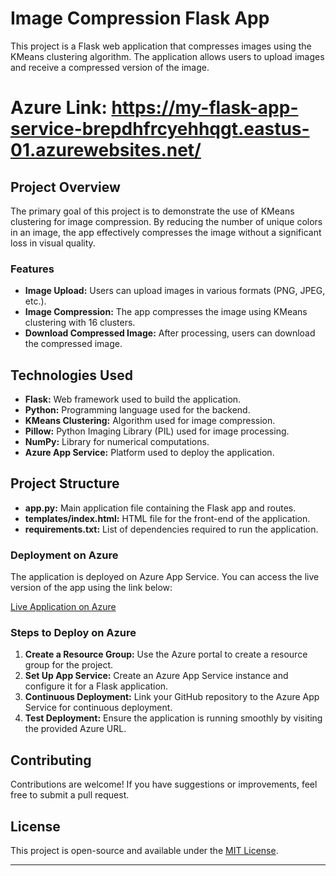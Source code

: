 
# Image Compression Flask App

This project is a Flask web application that compresses images using the KMeans clustering algorithm. The application allows users to upload images and receive a compressed version of the image.

# Azure Link: https://my-flask-app-service-brepdhfrcyehhqgt.eastus-01.azurewebsites.net/

## Project Overview

The primary goal of this project is to demonstrate the use of KMeans clustering for image compression. By reducing the number of unique colors in an image, the app effectively compresses the image without a significant loss in visual quality.

### Features

- **Image Upload:** Users can upload images in various formats (PNG, JPEG, etc.).
- **Image Compression:** The app compresses the image using KMeans clustering with 16 clusters.
- **Download Compressed Image:** After processing, users can download the compressed image.

## Technologies Used

- **Flask:** Web framework used to build the application.
- **Python:** Programming language used for the backend.
- **KMeans Clustering:** Algorithm used for image compression.
- **Pillow:** Python Imaging Library (PIL) used for image processing.
- **NumPy:** Library for numerical computations.
- **Azure App Service:** Platform used to deploy the application.

## Project Structure

- **app.py:** Main application file containing the Flask app and routes.
- **templates/index.html:** HTML file for the front-end of the application.
- **requirements.txt:** List of dependencies required to run the application.

### Deployment on Azure

The application is deployed on Azure App Service. You can access the live version of the app using the link below:

[Live Application on Azure](https://my-flask-app-service-brepdhfrcyehhqgt.eastus-01.azurewebsites.net/)

### Steps to Deploy on Azure

1. **Create a Resource Group:** Use the Azure portal to create a resource group for the project.
2. **Set Up App Service:** Create an Azure App Service instance and configure it for a Flask application.
3. **Continuous Deployment:** Link your GitHub repository to the Azure App Service for continuous deployment.
4. **Test Deployment:** Ensure the application is running smoothly by visiting the provided Azure URL.

## Contributing

Contributions are welcome! If you have suggestions or improvements, feel free to submit a pull request.

## License

This project is open-source and available under the [MIT License](LICENSE).

---

